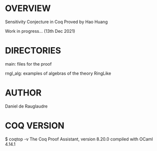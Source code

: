 # OVERVIEW
Sensitivity Conjecture in Coq
Proved by Hao Huang

Work in progress... (13th Dec 2021)

# DIRECTORIES

main: files for the proof

rngl_alg: examples of algebras of the theory RingLike

# AUTHOR
Daniel de Rauglaudre

# COQ VERSION
  $ coqtop -v
  The Coq Proof Assistant, version 8.20.0
  compiled with OCaml 4.14.1
